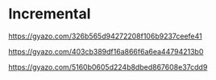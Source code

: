 # Incremental
https://gyazo.com/326b565d94272208f106b9237ceefe41

https://gyazo.com/403cb389df16a866f6a6ea44794213b0

https://gyazo.com/5160b0605d224b8dbed867608e37cdd9
